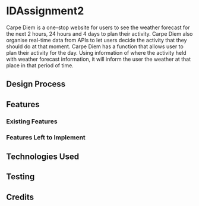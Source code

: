 # IDAssignment2

Carpe Diem is a one-stop website for users to see the weather forecast for the next 2 hours, 24 hours and 4 days to plan their activity. Carpe Diem also organise real-time data from APIs to let users decide the activity that they should do at that moment. Carpe Diem has a function that allows user to plan their activity for the day. Using information of where the activity held with weather forecast information, it will inform the user the weather at that place in that period of time.

## Design Process

## Features
### Existing Features

### Features Left to Implement

## Technologies Used

## Testing

## Credits
